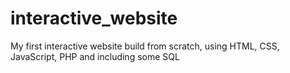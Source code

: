 # interactive_website
My first interactive website build from scratch, using HTML, CSS, JavaScript, PHP and including some SQL
